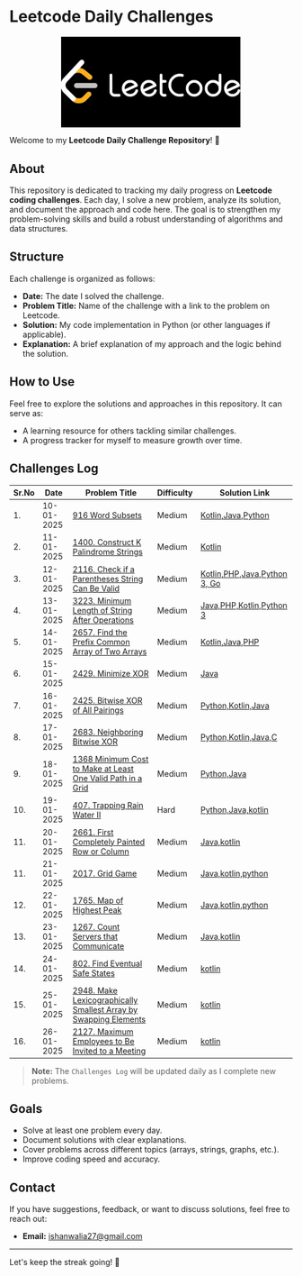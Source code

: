 # Leetcode Daily Challenges 
<center><img src="dataset-cover.jpg" width="320px" align="center"></center>

Welcome to my **Leetcode Daily Challenge Repository**! 🚀

## About
This repository is dedicated to tracking my daily progress on **Leetcode coding challenges**. Each day, I solve a new problem, analyze its solution, and document the approach and code here. The goal is to strengthen my problem-solving skills and build a robust understanding of algorithms and data structures.

## Structure
Each challenge is organized as follows:

- **Date:** The date I solved the challenge.
- **Problem Title:** Name of the challenge with a link to the problem on Leetcode.
- **Solution:** My code implementation in Python (or other languages if applicable).
- **Explanation:** A brief explanation of my approach and the logic behind the solution.

## How to Use
Feel free to explore the solutions and approaches in this repository. It can serve as:
- A learning resource for others tackling similar challenges.
- A progress tracker for myself to measure growth over time.

## Challenges Log
|Sr.No| Date      | Problem Title                         | Difficulty | Solution Link   |
|-----|-----------|---------------------------------------|------------|-----------------|
|1.| 10-01-2025 | [916 Word Subsets](https://github.com/ishanwalia7579/Daily-Leetcode-Challenge/blob/main/916.%20Word%20Subsets.md)                 | Medium     | [Kotlin,Java,Python](https://github.com/ishanwalia7579/Daily-Leetcode-Challenge/blob/main/916.%20Word%20Subsets.md)|
|2.| 11-01-2025 | [1400. Construct K Palindrome Strings](https://github.com/ishanwalia7579/Daily-Leetcode-Challenge/blob/main/1400.%20Construct%20K%20Palindrome%20Strings.md)              | Medium      | [Kotlin](https://github.com/ishanwalia7579/Daily-Leetcode-Challenge/blob/main/1400.%20Construct%20K%20Palindrome%20Strings.md)|
|3.| 12-01-2025 | [2116. Check if a Parentheses String Can Be Valid](https://github.com/ishanwalia7579/Daily-Leetcode-Challenge/blob/main/2116.%20Check%20if%20a%20Parentheses%20String%20Can%20Be%20Valid.md)  | Medium       | [Kotlin,PHP,Java,Python 3, Go ](https://github.com/ishanwalia7579/Daily-Leetcode-Challenge/blob/main/2116.%20Check%20if%20a%20Parentheses%20String%20Can%20Be%20Valid.md) |
|4.| 13-01-2025 | [3223. Minimum Length of String After Operations](https://github.com/ishanwalia7579/Daily-Leetcode-Challenge/blob/main/3223.%20Minimum%20Length%20of%20String%20After%20Operations.md) | Medium | [Java,PHP,Kotlin,Python 3](https://github.com/ishanwalia7579/Daily-Leetcode-Challenge/blob/main/3223.%20Minimum%20Length%20of%20String%20After%20Operations.md) |
|5.| 14-01-2025 | [2657. Find the Prefix Common Array of Two Arrays](https://github.com/ishanwalia7579/Daily-Leetcode-Challenge/blob/main/2657.%20Find%20the%20Prefix%20Common%20Array%20of%20Two%20Arrays.md) | Medium | [Kotlin,Java,PHP](https://github.com/ishanwalia7579/Daily-Leetcode-Challenge/blob/main/2657.%20Find%20the%20Prefix%20Common%20Array%20of%20Two%20Arrays.md) |
|6.| 15-01-2025 | [2429. Minimize XOR](https://github.com/ishanwalia7579/Daily-Leetcode-Challenge/blob/main/2429.%20Minimize%20XOR.md) | Medium | [Java](https://github.com/ishanwalia7579/Daily-Leetcode-Challenge/blob/main/2429.%20Minimize%20XOR.md) |
|7.| 16-01-2025 | [2425. Bitwise XOR of All Pairings](https://github.com/ishanwalia7579/Daily-Leetcode-Challenge/blob/main/2425.%20Bitwise%20XOR%20of%20All%20Pairings.md) | Medium | [Python,Kotlin,Java](https://github.com/ishanwalia7579/Daily-Leetcode-Challenge/blob/main/2425.%20Bitwise%20XOR%20of%20All%20Pairings.md) |
|8.| 17-01-2025 | [2683. Neighboring Bitwise XOR](https://github.com/ishanwalia7579/Daily-Leetcode-Challenge/blob/main/2683.%20Neighboring%20Bitwise%20XOR.md) | Medium | [Python,Kotlin,Java,C](https://github.com/ishanwalia7579/Daily-Leetcode-Challenge/blob/main/2683.%20Neighboring%20Bitwise%20XOR.md) |
|9.| 18-01-2025 | [1368 Minimum Cost to Make at Least One Valid Path in a Grid](https://github.com/ishanwalia7579/Daily-Leetcode-Challenge/blob/main/1368.%20Minimum%20Cost%20to%20Make%20at%20Least%20One%20Valid%20Path%20in%20a%20Grid.md) | Medium | [Python,Java](https://github.com/ishanwalia7579/Daily-Leetcode-Challenge/blob/main/1368.%20Minimum%20Cost%20to%20Make%20at%20Least%20One%20Valid%20Path%20in%20a%20Grid.md) |
|10.| 19-01-2025 | [407. Trapping Rain Water II](https://github.com/ishanwalia7579/Daily-Leetcode-Challenge/blob/main/407.%20Trapping%20Rain%20Water%20II.md) | Hard | [Python,Java,kotlin](https://github.com/ishanwalia7579/Daily-Leetcode-Challenge/blob/main/407.%20Trapping%20Rain%20Water%20II.md) |
|11.| 20-01-2025 | [2661. First Completely Painted Row or Column](https://github.com/ishanwalia7579/Daily-Leetcode-Challenge/blob/main/2661.%20First%20Completely%20Painted%20Row%20or%20Column.md) | Medium | [Java,kotlin](https://github.com/ishanwalia7579/Daily-Leetcode-Challenge/blob/main/2661.%20First%20Completely%20Painted%20Row%20or%20Column.md) |
|11.| 21-01-2025 | [2017. Grid Game](https://github.com/ishanwalia7579/Daily-Leetcode-Challenge/blob/main/2017.%20Grid%20Game.md) | Medium | [Java,kotlin,python](https://github.com/ishanwalia7579/Daily-Leetcode-Challenge/blob/main/2017.%20Grid%20Game.md) |
|12.| 22-01-2025 | [1765. Map of Highest Peak](https://github.com/ishanwalia7579/Daily-Leetcode-Challenge/blob/main/1765.%20Map%20of%20Highest%20Peak.md) | Medium | [Java,kotlin,python](https://github.com/ishanwalia7579/Daily-Leetcode-Challenge/blob/main/1765.%20Map%20of%20Highest%20Peak.md) |
|13.| 23-01-2025 | [1267. Count Servers that Communicate](https://github.com/ishanwalia7579/Daily-Leetcode-Challenge/blob/main/1267.%20Count%20Servers%20that%20Communicate.md) | Medium | [Java,kotlin](https://github.com/ishanwalia7579/Daily-Leetcode-Challenge/blob/main/1267.%20Count%20Servers%20that%20Communicate.md) |
|14.| 24-01-2025 | [802. Find Eventual Safe States](https://github.com/ishanwalia7579/Daily-Leetcode-Challenge/blob/main/802.%20Find%20Eventual%20Safe%20States.md) | Medium | [kotlin](https://github.com/ishanwalia7579/Daily-Leetcode-Challenge/blob/main/802.%20Find%20Eventual%20Safe%20States.md) |
|15.| 25-01-2025 | [2948. Make Lexicographically Smallest Array by Swapping Elements](https://github.com/ishanwalia7579/Daily-Leetcode-Challenge/blob/main/2948.%20Make%20Lexicographically%20Smallest%20Array%20by%20Swapping%20Elements.md) | Medium | [kotlin](https://github.com/ishanwalia7579/Daily-Leetcode-Challenge/blob/main/2948.%20Make%20Lexicographically%20Smallest%20Array%20by%20Swapping%20Elements.md) |
|16.| 26-01-2025 | [2127. Maximum Employees to Be Invited to a Meeting]() | Medium | [kotlin]() |



> **Note:** The `Challenges Log` will be updated daily as I complete new problems.

## Goals
- Solve at least one problem every day.
- Document solutions with clear explanations.
- Cover problems across different topics (arrays, strings, graphs, etc.).
- Improve coding speed and accuracy.

## Contact
If you have suggestions, feedback, or want to discuss solutions, feel free to reach out: 
- **Email:** ishanwalia27@gmail.com

---

Let's keep the streak going! 💪
